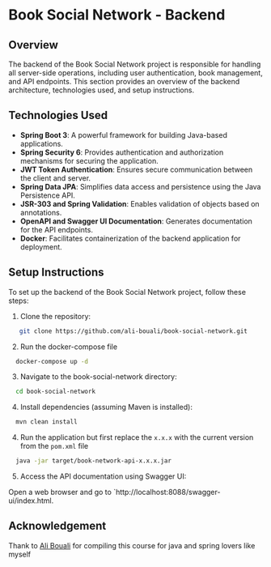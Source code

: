 # Book Social Network - Backend

## Overview

The backend of the Book Social Network project is responsible for handling all server-side operations, including user
authentication, book management, and API endpoints. This section provides an overview of the backend architecture,
technologies used, and setup instructions.

## Technologies Used

- **Spring Boot 3**: A powerful framework for building Java-based applications.
- **Spring Security 6**: Provides authentication and authorization mechanisms for securing the application.
- **JWT Token Authentication**: Ensures secure communication between the client and server.
- **Spring Data JPA**: Simplifies data access and persistence using the Java Persistence API.
- **JSR-303 and Spring Validation**: Enables validation of objects based on annotations.
- **OpenAPI and Swagger UI Documentation**: Generates documentation for the API endpoints.
- **Docker**: Facilitates containerization of the backend application for deployment.

## Setup Instructions

To set up the backend of the Book Social Network project, follow these steps:

1. Clone the repository:

```bash
   git clone https://github.com/ali-bouali/book-social-network.git
```

2. Run the docker-compose file

```bash
  docker-compose up -d
```

3. Navigate to the book-social-network directory:

```bash
  cd book-social-network
```

4. Install dependencies (assuming Maven is installed):

```bash
  mvn clean install
```

4. Run the application but first replace the `x.x.x` with the current version from the `pom.xml` file

```bash
  java -jar target/book-network-api-x.x.x.jar
```

5. Access the API documentation using Swagger UI:

Open a web browser and go to `http://localhost:8088/swagger-ui/index.html.

## Acknowledgement

Thank to [Ali Bouali](https://github.com/ali-bouali) for compiling this course for java and spring lovers like myself
